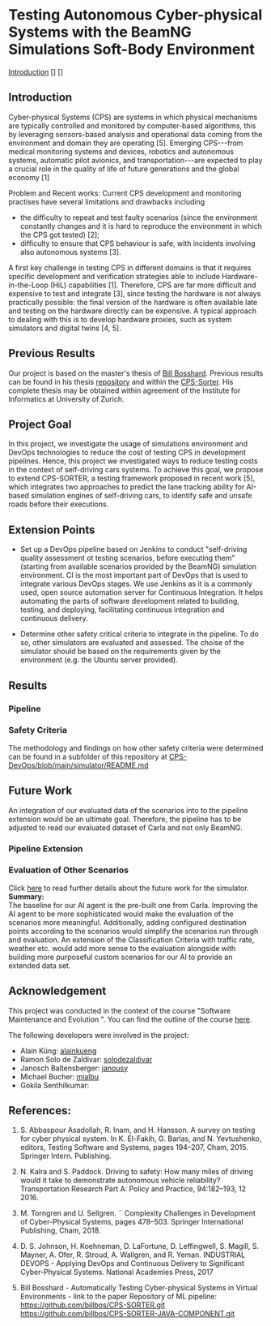 # Testing Autonomous Cyber-physical Systems with the BeamNG Simulations Soft-Body Environment

[Introduction](#Introduction) [] []

## Introduction

Cyber-physical Systems (CPS) are systems in which physical mechanisms are typically controlled and monitored by computer-based algorithms, this by leveraging sensors-based analysis and operational data coming from the environment and domain they are operating [5]. Emerging CPS---from medical monitoring systems and devices, robotics and autonomous systems, automatic pilot avionics, and transportation---are expected to play a crucial role in the quality of life of future generations and the global economy [1]

Problem and Recent works: Current CPS development and monitoring practises have several limitations and drawbacks including

- the difficulty to repeat and test faulty scenarios (since the environment constantly changes and it is hard to reproduce the environment in which the CPS got tested) [2];
- difficulty to ensure that CPS behaviour is safe, with incidents involving also autonomous systems [3].

A first key challenge in testing CPS in different domains is that it requires specific development and verification strategies able to include Hardware-in-the-Loop (HiL) capabilities [1]. Therefore, CPS are far more difficult and expensive to test and integrate [3], since testing the hardware is not always practically possible: the final version of the hardware is often available late and testing on the hardware directly can be expensive. A typical approach to dealing with this is to develop hardware proxies, such as system simulators and digital twins [4, 5].

## Previous Results

Our project is based on the master's thesis of [Bill Bosshard](https://github.com/billbos). Previous results can be found in his thesis [repository](https://github.com/billbos/Master-Thesis-CPS-SORTER) and within the [CPS-Sorter](https://github.com/billbos/CPS-SORTER). His complete thesis may be obtained within agreement of the Institute for Informatics at University of Zurich.

## Project Goal

In this project, we investigate the usage of simulations environment and DevOps technologies to reduce the cost of testing CPS in development pipelines. Hence, this project we investigated ways to reduce testing costs in the context of self-driving cars systems. To achieve this goal, we propose to extend CPS-SORTER, a testing framework proposed in recent work [5], which integrates two approaches to predict the lane tracking ability for AI-based simulation engines of self-driving cars, to identify safe and unsafe roads before their executions.

## Extension Points

- Set up a DevOps pipeline based on Jenkins to conduct "self-driving quality assessment ot testing scenarios, before executing them" (starting from available scenarios provided by the BeamNG) simulation environment. CI is the most important part of DevOps that is used to integrate various DevOps stages. We use Jenkins as it is a commonly used, open source automation server for Continuous Integration. It helps automating the parts of software development related to building, testing, and deploying, facilitating continuous integration and continuous delivery.

- Determine other safety critical criteria to integrate in the pipeline. To do so, other simulators are evaluated and assessed. The choise of the simulator should be based on the requirements given by the environment (e.g. the Ubuntu server provided).

## Results

### Pipeline

### Safety Criteria

The methodology and findings on how other safety criteria were determined can be found in a subfolder of this repository at [CPS-DevOps/blob/main/simulator/README.md](https://github.com/janousy/CPS-DevOps/blob/main/simulator/README.md)

## Future Work
An integration of our evaluated data of the scenarios into to the pipeline extension would be an ultimate goal. Therefore, the pipeline has to be adjusted to read our evaluated dataset of Carla and not only BeamNG.
### Pipeline Extension

### Evaluation of Other Scenarios

Click [here](https://github.com/janousy/CPS-DevOps/blob/main/simulator/README.md) to read further details about the future work for the simulator.
<br>**Summary:**<br>
The baseline for our AI agent is the pre-built one from Carla. Improving the AI agent to be more sophisticated would make the evaluation of the scenarios more meaningful. 
Additionally, adding configured destination points according to the scenarios would simplify the scenarios run through and evaluation.
An extension of the Classification Criteria with traffic rate, weather etc. would add more sense to the evaluation alongside with building more purposeful
custom scenarios for our AI to provide an extended data set.

## Acknowledgement

This project was conducted in the context of the course "Software Maintenance and Evolution ". You can find the outline of the course [here](https://www.ifi.uzh.ch/en/seal/teaching/courses/sme.html).

The following developers were involved in the project:

- Alain Küng: [alainkueng](https://github.com/alainkueng)
- Ramon Solo de Zaldivar: [solodezaldivar](https://github.com/solodezaldivar)
- Janosch Baltensberger: [janousy](https://github.com/janousy)
- Michael Bucher: [mialbu](https://github.com/mialbu)
- Gokila Senthilkumar:

## References:

1. S. Abbaspour Asadollah, R. Inam, and H. Hansson. A survey on testing for cyber physical system. In K. El-Fakih, G. Barlas, and N. Yevtushenko, editors, Testing Software and Systems, pages 194–207, Cham, 2015\. Springer Intern. Publishing.
2. N. Kalra and S. Paddock. Driving to safety: How many miles of driving would it take to demonstrate autonomous vehicle reliability? Transportation Research Part A: Policy and Practice, 94:182–193, 12 2016.
3. M. Torngren and U. Sellgren. ¨ Complexity Challenges in Development of Cyber-Physical Systems, pages 478–503\. Springer International Publishing, Cham, 2018.
4. D. S. Johnson, H. Koehneman, D. LaFortune, D. Leffingwell, S. Magill, S. Mayner, A. Ofer, R. Stroud, A. Wallgren, and R. Yeman. INDUSTRIAL DEVOPS - Applying DevOps and Continuous Delivery to Significant Cyber-Physical Systems. National Academies Press, 2017

5. Bill Bosshard - Automatically Testing Cyber-physical Systems in Virtual Environments - link to the paper Repository of ML pipeline: <https://github.com/billbos/CPS-SORTER.git> <https://github.com/billbos/CPS-SORTER-JAVA-COMPONENT.git>
